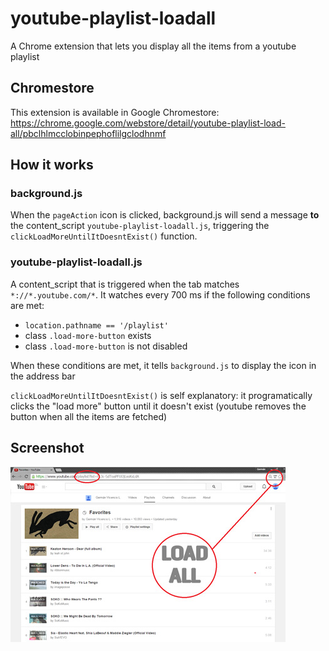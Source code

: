 # youtube-playlist-loadall
A Chrome extension that lets you display all the items from a youtube playlist

## Chromestore
This extension is available in Google Chromestore: https://chrome.google.com/webstore/detail/youtube-playlist-load-all/pbclhlmcclobinpephoflilgclodhnmf

## How it works

### background.js
When the `pageAction` icon is clicked, background.js will send a message **to** the content_script `youtube-playlist-loadall.js`, triggering the `clickLoadMoreUntilItDoesntExist()` function.

### youtube-playlist-loadall.js
A content_script that is triggered when the tab matches `*://*.youtube.com/*`. It watches every 700 ms if the following conditions are met:

- `location.pathname == '/playlist'`
- class `.load-more-button` exists
- class `.load-more-button` is not disabled

When these conditions are met, it tells `background.js` to display the icon in the address bar

`clickLoadMoreUntilItDoesntExist()` is self explanatory: it programatically clicks the "load more" button until it doesn't exist (youtube removes the button when all the items are fetched)

## Screenshot

![The extension](https://raw.githubusercontent.com/germanger/youtube-playlist-loadall/master/chromestore/promotional-440x280.jpg)
